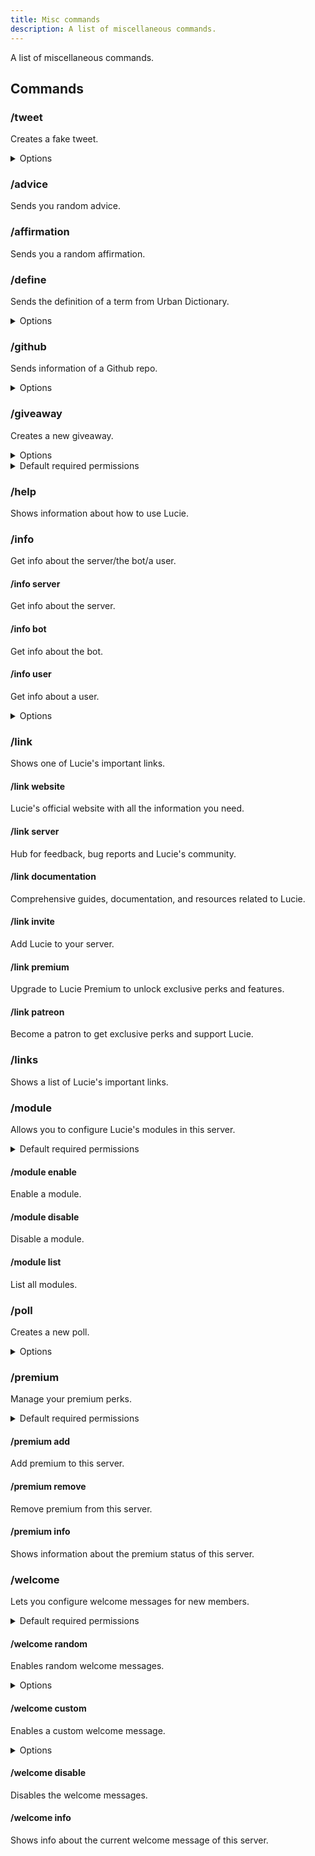 ```yaml
---
title: Misc commands
description: A list of miscellaneous commands.
---
```


A list of miscellaneous commands.

## Commands

### /tweet

Creates a fake tweet.

<details><summary>Options</summary>

- **text\***: Content of the tweet.
- **author**: The author of the tweet.

</details>

### /advice

Sends you random advice.

### /affirmation

Sends you a random affirmation.

### /define

Sends the definition of a term from Urban Dictionary.

<details><summary>Options</summary>

- **term\***: The term to define

</details>

### /github

Sends information of a Github repo.

<details><summary>Options</summary>

- **owner\***: The name of the Github user or organization. (case insensitive)
- **repo\***: The name of the Github repo. (case insensitive)

</details>

### /giveaway

Creates a new giveaway.

<details><summary>Options</summary>

- **prize\***: The prize of the giveaway.
- **duration\***: Duration of the giveaway.
- **winners**: The amount of winners for the giveaway.
- **channel**: Channel for the giveaway.
- **host**: Host of the giveaway.

</details>

<details><summary>Default required permissions</summary>

- **Manage messages**

</details>

### /help

Shows information about how to use Lucie.

### /info

Get info about the server/the bot/a user.

#### /info server

Get info about the server.

#### /info bot

Get info about the bot.

#### /info user

Get info about a user.

<details><summary>Options</summary>

- **user**: The user whose information to get.

</details>

### /link

Shows one of Lucie's important links.

#### /link website

Lucie's official website with all the information you need.

#### /link server

Hub for feedback, bug reports and Lucie's community.

#### /link documentation

Comprehensive guides, documentation, and resources related to Lucie.

#### /link invite

Add Lucie to your server.

#### /link premium

Upgrade to Lucie Premium to unlock exclusive perks and features.

#### /link patreon

Become a patron to get exclusive perks and support Lucie.

### /links

Shows a list of Lucie's important links.

### /module

Allows you to configure Lucie's modules in this server.

<details><summary>Default required permissions</summary>

- **Manage roles**

</details>

#### /module enable

Enable a module.

#### /module disable

Disable a module.

#### /module list

List all modules.

### /poll

Creates a new poll.

<details><summary>Options</summary>

- **title\***: The title of the poll.
- **options\***: The options of the poll separated by a comma, e.g.: Apples, Pears, Oranges.

</details>

### /premium

Manage your premium perks.

<details><summary>Default required permissions</summary>

- **Administrator**

</details>

#### /premium add

Add premium to this server.

#### /premium remove

Remove premium from this server.

#### /premium info

Shows information about the premium status of this server.

### /welcome

Lets you configure welcome messages for new members.

<details><summary>Default required permissions</summary>

- **Manage channels**

</details>

#### /welcome random

Enables random welcome messages.

<details><summary>Options</summary>

- **channel\***: Channel for the welcome messages.

</details>

#### /welcome custom

Enables a custom welcome message.

<details><summary>Options</summary>

- **content\***: Content of the welcome message. Use '@user' and '@server' to mention the member or server.
- **channel\***: Channel for the welcome messages.

</details>

#### /welcome disable

Disables the welcome messages.

#### /welcome info

Shows info about the current welcome message of this server.
